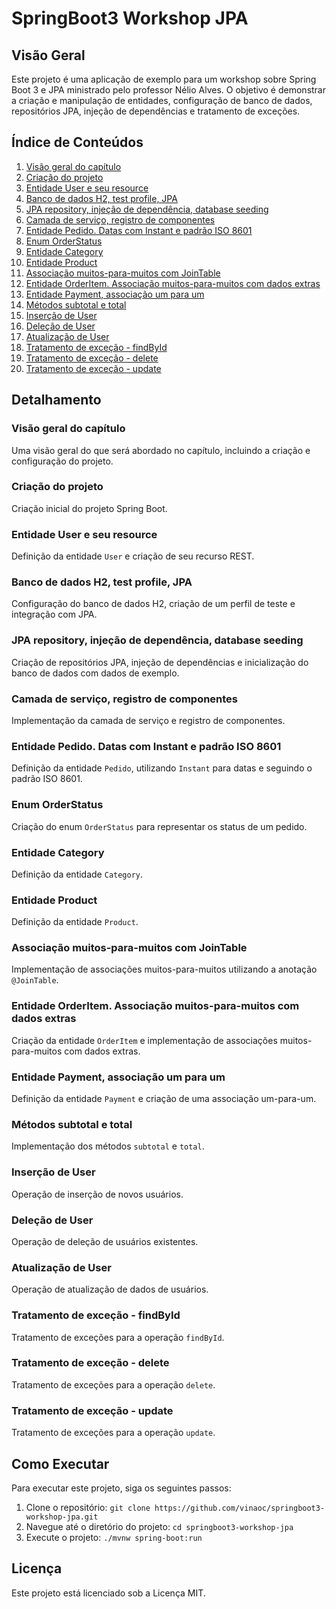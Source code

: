 # SpringBoot3 Workshop JPA

## Visão Geral
Este projeto é uma aplicação de exemplo para um workshop sobre Spring Boot 3 e JPA ministrado pelo professor Nélio Alves. O objetivo é demonstrar a criação e manipulação de entidades, configuração de banco de dados, repositórios JPA, injeção de dependências e tratamento de exceções.

## Índice de Conteúdos
1. [Visão geral do capítulo](#visão-geral-do-capítulo)
2. [Criação do projeto](#criação-do-projeto)
3. [Entidade User e seu resource](#entidade-user-e-seu-resource)
4. [Banco de dados H2, test profile, JPA](#banco-de-dados-h2-test-profile-jpa)
5. [JPA repository, injeção de dependência, database seeding](#jpa-repository-injeção-de-dependência-database-seeding)
6. [Camada de serviço, registro de componentes](#camada-de-serviço-registro-de-componentes)
7. [Entidade Pedido. Datas com Instant e padrão ISO 8601](#entidade-pedido-datas-com-instant-e-padrão-iso-8601)
8. [Enum OrderStatus](#enum-orderstatus)
9. [Entidade Category](#entidade-category)
10. [Entidade Product](#entidade-product)
11. [Associação muitos-para-muitos com JoinTable](#associação-muitos-para-muitos-com-jointable)
12. [Entidade OrderItem. Associação muitos-para-muitos com dados extras](#entidade-orderitem-associação-muitos-para-muitos-com-dados-extras)
13. [Entidade Payment, associação um para um](#entidade-payment-associação-um-para-um)
14. [Métodos subtotal e total](#métodos-subtotal-e-total)
15. [Inserção de User](#inserção-de-user)
16. [Deleção de User](#deleção-de-user)
17. [Atualização de User](#atualização-de-user)
18. [Tratamento de exceção - findById](#tratamento-de-exceção---findbyid)
19. [Tratamento de exceção - delete](#tratamento-de-exceção---delete)
20. [Tratamento de exceção - update](#tratamento-de-exceção---update)

## Detalhamento

### Visão geral do capítulo
Uma visão geral do que será abordado no capítulo, incluindo a criação e configuração do projeto.

### Criação do projeto
Criação inicial do projeto Spring Boot.

### Entidade User e seu resource
Definição da entidade `User` e criação de seu recurso REST.

### Banco de dados H2, test profile, JPA
Configuração do banco de dados H2, criação de um perfil de teste e integração com JPA.

### JPA repository, injeção de dependência, database seeding
Criação de repositórios JPA, injeção de dependências e inicialização do banco de dados com dados de exemplo.

### Camada de serviço, registro de componentes
Implementação da camada de serviço e registro de componentes.

### Entidade Pedido. Datas com Instant e padrão ISO 8601
Definição da entidade `Pedido`, utilizando `Instant` para datas e seguindo o padrão ISO 8601.

### Enum OrderStatus
Criação do enum `OrderStatus` para representar os status de um pedido.

### Entidade Category
Definição da entidade `Category`.

### Entidade Product
Definição da entidade `Product`.

### Associação muitos-para-muitos com JoinTable
Implementação de associações muitos-para-muitos utilizando a anotação `@JoinTable`.

### Entidade OrderItem. Associação muitos-para-muitos com dados extras
Criação da entidade `OrderItem` e implementação de associações muitos-para-muitos com dados extras.

### Entidade Payment, associação um para um
Definição da entidade `Payment` e criação de uma associação um-para-um.

### Métodos subtotal e total
Implementação dos métodos `subtotal` e `total`.

### Inserção de User
Operação de inserção de novos usuários.

### Deleção de User
Operação de deleção de usuários existentes.

### Atualização de User
Operação de atualização de dados de usuários.

### Tratamento de exceção - findById
Tratamento de exceções para a operação `findById`.

### Tratamento de exceção - delete
Tratamento de exceções para a operação `delete`.

### Tratamento de exceção - update
Tratamento de exceções para a operação `update`.

## Como Executar
Para executar este projeto, siga os seguintes passos:

1. Clone o repositório: `git clone https://github.com/vinaoc/springboot3-workshop-jpa.git`
2. Navegue até o diretório do projeto: `cd springboot3-workshop-jpa`
3. Execute o projeto: `./mvnw spring-boot:run`

## Licença
Este projeto está licenciado sob a Licença MIT.
